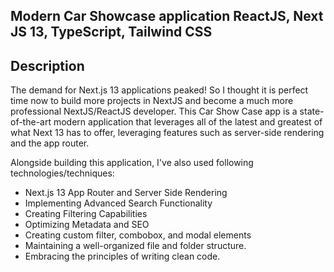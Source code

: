 ## Modern Car Showcase application ReactJS, Next JS 13, TypeScript, Tailwind CSS

## Description

The demand for Next.js 13 applications peaked! So I thought it is perfect time now to build more projects in NextJS and become a much more professional NextJS/ReactJS developer. This Car Show Case app is a state-of-the-art modern application that leverages all of the latest and greatest of what Next 13 has to offer, leveraging features such as server-side rendering and the app router.

Alongside building this application, I've also used following technologies/techniques:

- Next.js 13 App Router and Server Side Rendering
- Implementing Advanced Search Functionality
- Creating Filtering Capabilities
- Optimizing Metadata and SEO
- Creating custom filter, combobox, and modal elements
- Maintaining a well-organized file and folder structure.
- Embracing the principles of writing clean code.
